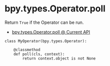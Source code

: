 # bpy.types.Operator.poll

Return `True` if the Operator can be run.

- [bpy.types.Operator.poll @ Current API](https://www.blender.org/api/blender_python_api_current/bpy.types.Operator.html#bpy.types.Operator.poll)

```
class MyOperator(bpy.types.Operator):

	@classmethod
	def poll(cls, context):
		return context.object is not None
```
